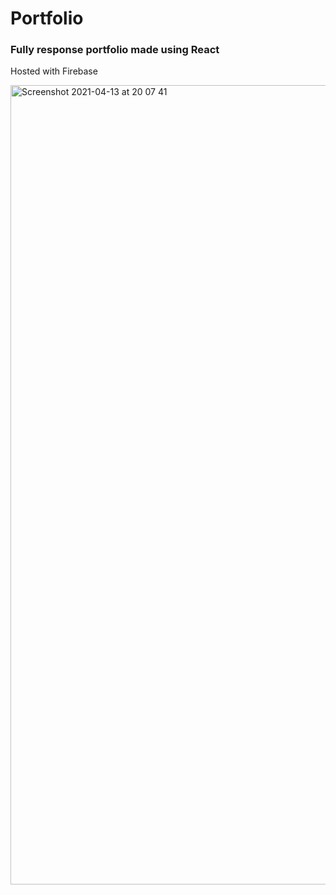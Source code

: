 
# Portfolio
### Fully response portfolio made using React

Hosted with Firebase

<img width="1279" alt="Screenshot 2021-04-13 at 20 07 41" src="https://user-images.githubusercontent.com/77169410/114607315-49ab7b80-9c94-11eb-92b2-591884ebeba4.png">

